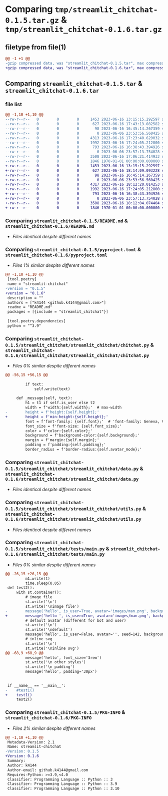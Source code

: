 # Comparing `tmp/streamlit_chitchat-0.1.5.tar.gz` & `tmp/streamlit_chitchat-0.1.6.tar.gz`

## filetype from file(1)

```diff
@@ -1 +1 @@
-gzip compressed data, was "streamlit_chitchat-0.1.5.tar", max compression
+gzip compressed data, was "streamlit_chitchat-0.1.6.tar", max compression
```

## Comparing `streamlit_chitchat-0.1.5.tar` & `streamlit_chitchat-0.1.6.tar`

### file list

```diff
@@ -1,10 +1,10 @@
--rw-r--r--   0        0        0     1453 2023-06-16 13:15:15.292597 streamlit_chitchat-0.1.5/README.md
--rw-r--r--   0        0        0      627 2023-06-16 17:43:13.082582 streamlit_chitchat-0.1.5/pyproject.toml
--rw-r--r--   0        0        0       98 2023-06-16 16:45:14.267359 streamlit_chitchat-0.1.5/streamlit_chitchat/__init__.py
--rw-r--r--   0        0        0        0 2023-06-06 23:53:56.560425 streamlit_chitchat-0.1.5/streamlit_chitchat/streamlit_chitchat/__init__.py
--rw-r--r--   0        0        0     4313 2023-06-16 17:23:40.629032 streamlit_chitchat-0.1.5/streamlit_chitchat/streamlit_chitchat/chitchat.py
--rw-r--r--   0        0        0     1992 2023-06-16 17:24:05.212800 streamlit_chitchat-0.1.5/streamlit_chitchat/streamlit_chitchat/data.py
--rw-r--r--   0        0        0      793 2023-06-16 16:38:43.394926 streamlit_chitchat-0.1.5/streamlit_chitchat/streamlit_chitchat/utils.py
--rw-r--r--   0        0        0        0 2023-06-06 23:57:13.754028 streamlit_chitchat-0.1.5/streamlit_chitchat/tests/__init__.py
--rw-r--r--   0        0        0     3508 2023-06-16 17:06:21.414933 streamlit_chitchat-0.1.5/streamlit_chitchat/tests/main.py
--rw-r--r--   0        0        0     1846 1970-01-01 00:00:00.000000 streamlit_chitchat-0.1.5/PKG-INFO
+-rw-r--r--   0        0        0     1453 2023-06-16 13:15:15.292597 streamlit_chitchat-0.1.6/README.md
+-rw-r--r--   0        0        0      627 2023-06-16 18:14:09.093228 streamlit_chitchat-0.1.6/pyproject.toml
+-rw-r--r--   0        0        0       98 2023-06-16 16:45:14.267359 streamlit_chitchat-0.1.6/streamlit_chitchat/__init__.py
+-rw-r--r--   0        0        0        0 2023-06-06 23:53:56.560425 streamlit_chitchat-0.1.6/streamlit_chitchat/streamlit_chitchat/__init__.py
+-rw-r--r--   0        0        0     4317 2023-06-16 18:12:20.014253 streamlit_chitchat-0.1.6/streamlit_chitchat/streamlit_chitchat/chitchat.py
+-rw-r--r--   0        0        0     1992 2023-06-16 17:24:05.212800 streamlit_chitchat-0.1.6/streamlit_chitchat/streamlit_chitchat/data.py
+-rw-r--r--   0        0        0      793 2023-06-16 16:38:43.394926 streamlit_chitchat-0.1.6/streamlit_chitchat/streamlit_chitchat/utils.py
+-rw-r--r--   0        0        0        0 2023-06-06 23:57:13.754028 streamlit_chitchat-0.1.6/streamlit_chitchat/tests/__init__.py
+-rw-r--r--   0        0        0     3508 2023-06-16 18:12:04.074404 streamlit_chitchat-0.1.6/streamlit_chitchat/tests/main.py
+-rw-r--r--   0        0        0     1846 1970-01-01 00:00:00.000000 streamlit_chitchat-0.1.6/PKG-INFO
```

### Comparing `streamlit_chitchat-0.1.5/README.md` & `streamlit_chitchat-0.1.6/README.md`

 * *Files identical despite different names*

### Comparing `streamlit_chitchat-0.1.5/pyproject.toml` & `streamlit_chitchat-0.1.6/pyproject.toml`

 * *Files 1% similar despite different names*

```diff
@@ -1,10 +1,10 @@
 [tool.poetry]
 name = "streamlit-chitchat"
-version = "0.1.5"
+version = "0.1.6"
 description = ""
 authors = ["k4144 <github.k4144@gmail.com>"]
 readme = "README.md"
 packages = [{include = "streamlit_chitchat"}]
 
 [tool.poetry.dependencies]
 python = "^3.9"
```

### Comparing `streamlit_chitchat-0.1.5/streamlit_chitchat/streamlit_chitchat/chitchat.py` & `streamlit_chitchat-0.1.6/streamlit_chitchat/streamlit_chitchat/chitchat.py`

 * *Files 0% similar despite different names*

```diff
@@ -56,15 +56,15 @@
 
         if text:
             self.write(text)
 
     def _message(self, text):
         h1 = t1 if self.is_user else t2
         width = f'width:{self.width};'  # max-width
-        height = f'height:{self.height};'
+        height = f'min-height:{self.height};'
         font = f'font-family: {self.font};'  # 'font-family: Geneva, Verdana, sans-serif;'
         font_size = f'font-size: {self.font_size};'
         color = f'color:{self.color};'
         background = f'background-color:{self.background};'
         margin = f'margin:{self.margin};'
         padding = f'padding:{self.padding};'
         border_radius = f'border-radius:{self.avatar_mode};'
```

### Comparing `streamlit_chitchat-0.1.5/streamlit_chitchat/streamlit_chitchat/data.py` & `streamlit_chitchat-0.1.6/streamlit_chitchat/streamlit_chitchat/data.py`

 * *Files identical despite different names*

### Comparing `streamlit_chitchat-0.1.5/streamlit_chitchat/streamlit_chitchat/utils.py` & `streamlit_chitchat-0.1.6/streamlit_chitchat/streamlit_chitchat/utils.py`

 * *Files identical despite different names*

### Comparing `streamlit_chitchat-0.1.5/streamlit_chitchat/tests/main.py` & `streamlit_chitchat-0.1.6/streamlit_chitchat/tests/main.py`

 * *Files 0% similar despite different names*

```diff
@@ -26,15 +26,15 @@
         m1.write(t)
         time.sleep(0.05)
 def test2():
     with st.container():
         # image file
         st.write('\n')
         st.write('\nimage file')
-        message('hello', is_user=True, avatar='images/man.png', background='lightgreen')
+        message('hello ', is_user=True, avatar='images/man.png', background='lightgreen')
         # default avatar (different for bot and user)
         st.write('\n')
         st.write('\ndefault')
         message('hello', is_user=False, avatar='', seed=142, background='lightblue')
         # inline svg
         st.write('\n')
         st.write('\ninline svg')
@@ -68,9 +68,9 @@
         message('hello', font_size='3rem')
         st.write('\n other styles')
         st.write('\n padding')
         message('hello', padding='30px')
 
 
 if __name__ == '__main__':
-    #test1()
+    test1()
     test2()
```

### Comparing `streamlit_chitchat-0.1.5/PKG-INFO` & `streamlit_chitchat-0.1.6/PKG-INFO`

 * *Files 2% similar despite different names*

```diff
@@ -1,10 +1,10 @@
 Metadata-Version: 2.1
 Name: streamlit-chitchat
-Version: 0.1.5
+Version: 0.1.6
 Summary: 
 Author: k4144
 Author-email: github.k4144@gmail.com
 Requires-Python: >=3.9,<4.0
 Classifier: Programming Language :: Python :: 3
 Classifier: Programming Language :: Python :: 3.9
 Classifier: Programming Language :: Python :: 3.10
```

